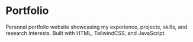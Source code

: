 # Portfolio
Personal portfolio website showcasing my experience, projects, skills, and research interests. Built with HTML, TailwindCSS, and JavaScript.
